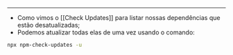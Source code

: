 ___
- Como vimos o [[Check Updates]] para listar nossas dependências que estão desatualizadas;
- Podemos atualizar todas elas de uma vez usando o comando:
```zsh
npx npm-check-updates -u
```
